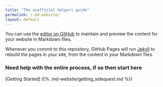 ```yaml
---
title: "The unofficial helpers guide"
permalink: /.md-website/
layout: default
---
```

You can use the [editor on GitHub](https://github.com/oli-ctrl/.md-website/edit/gh-pages/index.md) to maintain and preview the content for your website in Markdown files.

Whenever you commit to this repository, GitHub Pages will run [Jekyll](https://jekyllrb.com/) to rebuild the pages in your site, from the content in your Markdown files.

### Need help with the entire process, if so then start here

[Getting Started] ({% .md-website/getting_sidequest.md %})





<script> const num = Math.round(Math.random() * 10000000); document.getElementById("contributors-im").src += `&${num}`; </script>
